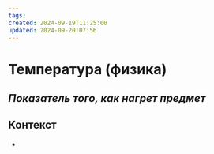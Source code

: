```yaml
---
tags: 
created: 2024-09-19T11:25:00
updated: 2024-09-20T07:56
---
```

# Температура (физика)

## ***Показатель того, как нагрет предмет***


## Контекст
- 


